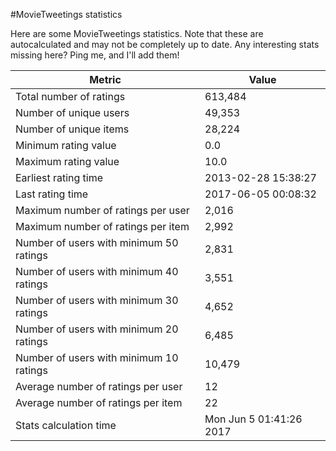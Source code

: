 #MovieTweetings statistics

Here are some MovieTweetings statistics. Note that these are autocalculated and may not be completely up to date. Any interesting stats missing here? Ping me, and I'll add them!

Metric | Value
--- | ---
Total number of ratings                 | 613,484
Number of unique users                  | 49,353
Number of unique items                  | 28,224
Minimum rating value                    | 0.0
Maximum rating value                    | 10.0
Earliest rating time                    | 2013-02-28 15:38:27
Last rating time                        | 2017-06-05 00:08:32
Maximum number of ratings per user      | 2,016
Maximum number of ratings per item      | 2,992
Number of users with minimum 50 ratings | 2,831
Number of users with minimum 40 ratings | 3,551
Number of users with minimum 30 ratings | 4,652
Number of users with minimum 20 ratings | 6,485
Number of users with minimum 10 ratings | 10,479
Average number of ratings per user      | 12
Average number of ratings per item      | 22
Stats calculation time                  | Mon Jun  5 01:41:26 2017


